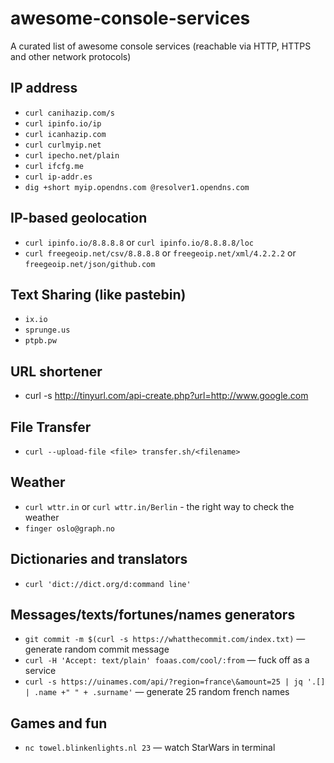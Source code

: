 # awesome-console-services
A curated list of awesome console services (reachable via HTTP, HTTPS and other network protocols)


## IP address

* `curl canihazip.com/s`
* `curl ipinfo.io/ip`
* `curl icanhazip.com`
* `curl curlmyip.net`
* `curl ipecho.net/plain`
* `curl ifcfg.me`
* `curl ip-addr.es`
* `dig +short myip.opendns.com @resolver1.opendns.com`

## IP-based geolocation

* `curl ipinfo.io/8.8.8.8` or `curl ipinfo.io/8.8.8.8/loc`
* `curl freegeoip.net/csv/8.8.8.8` or `freegeoip.net/xml/4.2.2.2` or `freegeoip.net/json/github.com`

## Text Sharing (like pastebin)

* `ix.io`
* `sprunge.us`
* `ptpb.pw`

## URL shortener

* curl -s http://tinyurl.com/api-create.php?url=http://www.google.com

## File Transfer

* `curl --upload-file <file> transfer.sh/<filename>`

## Weather 

* `curl wttr.in` or `curl wttr.in/Berlin` - the right way to check the weather 
* `finger oslo@graph.no`

## Dictionaries and translators

* `curl 'dict://dict.org/d:command line'`

## Messages/texts/fortunes/names generators

* `git commit -m $(curl -s https://whatthecommit.com/index.txt)` — generate random commit message
* `curl -H 'Accept: text/plain' foaas.com/cool/:from` — fuck off as a service
* `curl -s https://uinames.com/api/?region=france\&amount=25 | jq '.[] | .name +" " + .surname'` — generate 25 random french names

## Games and fun

* `nc towel.blinkenlights.nl 23` — watch StarWars in terminal
